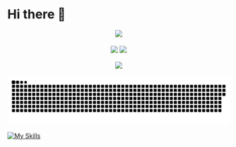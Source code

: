 # Hi there 👋
<div align="center">
  <img src="https://github.com/michaelsalmeida/michaelsalmeida/assets/112515310/8939093a-fb16-40bd-96fe-4850cc0c7d37"/>
</div><br>

<div align="center">
  <img height="180em" src="https://github-readme-stats.vercel.app/api?username=michaelsalmeida&show_icons=true&theme=react&include_all_commits=true&count_private=true"/>
  <img height="180em"  src="https://github-readme-stats.vercel.app/api/top-langs/?username=michaelsalmeida&layout=compact&langs_count=7&theme=react" />

</div>
 <br>
<div align="center">
    <a href="https://www.linkedin.com/in/michael-almeida-34a97b22a" target="_blank"><img src="https://img.shields.io/badge/-LinkedIn-%230077B5?style=for-the-badge&logo=linkedin&logoColor=white" target="_blank"></a>

</div>
 
  ![Snake animation](https://github.com/MatthewsTomts/MatthewsTomts/blob/output/github-contribution-grid-snake.svg)

  [![My Skills](https://skillicons.dev/icons?i=py,php,js,mysql,flask,azure,vscode,git,github)](https://skillicons.dev)
 


<!--
**michaelsalmeida/michaelsalmeida** is a ✨ _special_ ✨ repository because its `README.md` (this file) appears on your GitHub profile.

Here are some ideas to get you started:

- 🔭 I’m currently working on ...
- 🌱 I’m currently learning ...
- 👯 I’m looking to collaborate on ...
- 🤔 I’m looking for help with ...
- 💬 Ask me about ...
- 📫 How to reach me: ...
- 😄 Pronouns: ...
- ⚡ Fun fact: ...
-->
